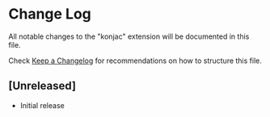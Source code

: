 # Change Log
All notable changes to the "konjac" extension will be documented in this file.

Check [Keep a Changelog](http://keepachangelog.com/) for recommendations on how to structure this file.

## [Unreleased]
- Initial release